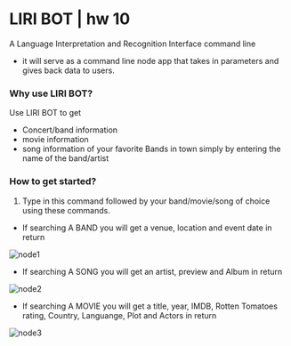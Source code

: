 # LIRI BOT |  hw 10
A Language Interpretation and Recognition Interface command line
- it will serve as a command line node app that takes in parameters and gives back data to users.


 ### Why use LIRI BOT? ###
 Use LIRI BOT to get 
 * Concert/band information
 * movie information
 * song information
 of your favorite Bands in town simply by entering the name of the band/artist
 
 
 
 
 
 
 
 ### How to get started? ###
 1. Type in this command followed by your band/movie/song of choice using these commands.
 * If searching A BAND you will get a venue, location and event date in return
 
 
 
 
 
  ![node1](https://user-images.githubusercontent.com/47580937/57410184-c5027980-71af-11e9-832a-ed69f27923be.jpeg)
  
  




 
 * If searching A SONG you will get an artist, preview and Album in return
 
 
 
 
 
 
 
 
  ![node2](https://user-images.githubusercontent.com/47580937/57411263-a651b200-71b2-11e9-8ffb-b93df915fbbe.jpeg)
 
 
 
 
 
 
 
 
 * If searching A MOVIE you will get a title, year, IMDB, Rotten Tomatoes rating, Country, Languange, Plot and Actors in    return
 
 
 
 
 
 
 
 
 
 ![node3](https://user-images.githubusercontent.com/47580937/57411376-03e5fe80-71b3-11e9-8ea1-c88a4840ec6e.jpeg)

 
 
 


 





